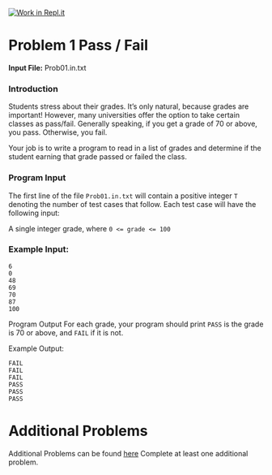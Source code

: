 [![Work in Repl.it](https://classroom.github.com/assets/work-in-replit-14baed9a392b3a25080506f3b7b6d57f295ec2978f6f33ec97e36a161684cbe9.svg)](https://classroom.github.com/online_ide?assignment_repo_id=4844321&assignment_repo_type=AssignmentRepo)
# Problem 1 Pass / Fail

**Input File:**  Prob01.in.txt

### Introduction

Students stress about their grades.  It’s only natural, because grades are important!  However, many universities offer the option to take certain classes as pass/fail.  Generally speaking, if you get a grade of 70 or above, you pass.  Otherwise, you fail.

Your job is to write a program to read in a list of grades and determine if the student earning that grade passed or failed the class.

### Program Input

The first line of the file `Prob01.in.txt` will contain a positive integer `T` denoting the number of test cases that follow.  Each test case will have the following input:

A single integer grade, where `0 <= grade <= 100`

### Example Input:
```
6
0
48
69
70
87
100
```

Program Output
For each grade, your program should print `PASS` is the grade is 70 or above, and `FAIL` if it is not.

Example Output:
```
FAIL
FAIL
FAIL
PASS
PASS
PASS
```

# Additional Problems
Additional Problems can be found [here]( https://docs.google.com/document/d/130f3nNFk4vZYNPH2oXpD-SXZfKgtPnpTd-UEYPrdir4/edit?usp=sharing)
Complete at least one additional problem.